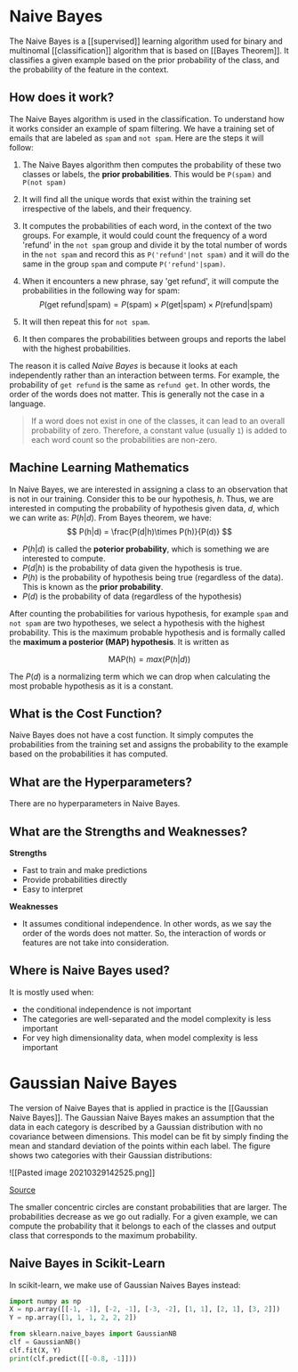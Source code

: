 
# Naive Bayes
The Naive Bayes is a [[supervised]] learning algorithm used for binary and multinomal [[classification]] algorithm that is based on [[Bayes Theorem]]. It classifies a given example based on the prior probability of the class, and the probability of the feature in the context. 

## How does it work? 
The Naive Bayes algorithm is used in the classification. To understand how it works consider an example of spam filtering. We have a training set of emails that are labeled as `spam` and `not spam`. Here are the steps it will follow: 
1. The Naive Bayes algorithm then computes the probability of these two classes or labels, the **prior probabilities**. This would be `P(spam)` and `P(not spam)`
2. It will find all the unique words that exist within the training set irrespective of the labels, and their frequency. 
3. It computes the probabilities of each word, in the context of the two groups. For example, it would could count the frequency of a word 'refund' in the `not spam` group and divide it by the total number of words in the `not spam` and record this as `P('refund'|not spam)` and it will do the same in the group `spam` and compute 	`P('refund'|spam)`. 
4. When it encounters a new phrase, say 'get refund', it will compute the probabilities in the following way for spam: 
$$
P(\text{get refund}|\text{spam}) = P(\text{spam})\times P(\text{get}|\text{spam}) \times P(\text{refund}|\text{spam})
$$

5. It will then repeat this for `not spam`. 
6. It then compares the probabilities between groups and reports the label with the highest probabilities.

The reason it is called *Naive Bayes* is because it looks at each independently rather than an interaction between terms. For example, the probability of `get refund` is the same as `refund get`. In other words, the order of the words does not matter. This is generally not the case in a language. 

> If a word does not exist in one of the classes, it can lead to an overall probability of zero. Therefore, a constant value (usually `1`) is added to each word count so the probabilities are non-zero. 

## Machine Learning Mathematics

In Naive Bayes, we are interested in assigning a class to an observation that is not in our training. Consider this to be our hypothesis, $h$. Thus, we are interested in computing the probability of hypothesis given data, $d$, which we can write as: $P(h|d)$. From Bayes theorem, we have: 
$$
P(h|d) = \frac{P(d|h)\times P(h)}{P(d)}
$$

* $P(h|d)$ is called the **poterior probability**, which is something we are interested to compute. 
* $P(d|h)$ is the probability of data given the hypothesis is true.
* $P(h)$ is the probability of hypothesis being true (regardless of the data). This is known as the **prior probability**.
* $P(d)$ is the probability of data (regardless of the hypothesis)

After counting the probabilities for various hypothesis, for example `spam` and `not spam` are two hypotheses, we select a hypothesis with the highest probability. This is the maximum probable hypothesis and is formally called the **maximum a posterior (MAP) hypothesis**. It is written as 

$$
\text{MAP(h)} = max(P(h|d))
$$

The $P(d)$ is a normalizing term which we can drop when calculating the most probable hypothesis as it is a constant. 

## What is the Cost Function? 

Naive Bayes does not have a cost function. It simply computes the probabilities from the training set and assigns the probability to the example based on the probabilities it has computed. 

## What are the Hyperparameters? 

There are no hyperparameters in Naive Bayes. 

## What are the Strengths and Weaknesses? 

**Strengths**
* Fast to train and make predictions
* Provide probabilities directly
* Easy to interpret

**Weaknesses**
* It assumes conditional independence. In other words, as we say the order of the words does not matter. So, the interaction of words or features are not take into consideration. 

## Where is Naive Bayes used? 
It is mostly used when:
* the conditional independence is not important
* The categories are well-separated and the model complexity is less important
* For vey high dimensionality data, when model complexity is less important

# Gaussian Naive Bayes
The version of Naive Bayes that is applied in practice is the [[Gaussian Naive Bayes]]. The Gaussian Naive Bayes makes an assumption that the data in each category is described by a Gaussian distribution with no covariance between dimensions. This model can be fit by simply finding the mean and standard deviation of the points within each label. The figure shows two categories with their Gaussian distributions: 

![[Pasted image 20210329142525.png]]

[Source](https://jakevdp.github.io/PythonDataScienceHandbook/05.05-naive-bayes.html)

The smaller concentric circles are constant probabilities that are larger. The probabilities decrease as we go out radially. For a given example, we can compute the probability that it belongs to each of the classes and output class that corresponds to the maximum probability. 

## Naive Bayes in Scikit-Learn
In scikit-learn, we make use of Gaussian Naives Bayes instead: 

```python
import numpy as np
X = np.array([[-1, -1], [-2, -1], [-3, -2], [1, 1], [2, 1], [3, 2]])
Y = np.array([1, 1, 1, 2, 2, 2])

from sklearn.naive_bayes import GaussianNB
clf = GaussianNB()
clf.fit(X, Y)
print(clf.predict([[-0.8, -1]]))

```
